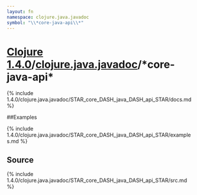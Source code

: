 ```yaml
---
layout: fn
namespace: clojure.java.javadoc
symbol: "\\*core-java-api\\*"
---
```


# [Clojure 1.4.0](../../)/[clojure.java.javadoc](../)/\*core-java-api\*

{% include 1.4.0/clojure.java.javadoc/STAR_core_DASH_java_DASH_api_STAR/docs.md %}

##Examples

{% include 1.4.0/clojure.java.javadoc/STAR_core_DASH_java_DASH_api_STAR/examples.md %}
## Source
{% include 1.4.0/clojure.java.javadoc/STAR_core_DASH_java_DASH_api_STAR/src.md %}

